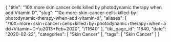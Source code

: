 {
    "title": "10X more skin cancer cells killed by photodynamic therapy when add Vitamin D",
    "slug": "10x-more-skin-cancer-cells-killed-by-photodynamic-therapy-when-add-vitamin-d",
    "aliases": [
        "/10X+more+skin+cancer+cells+killed+by+photodynamic+therapy+when+add+Vitamin+D+\u2013+Feb+2020",
        "/11640"
    ],
    "tiki_page_id": 11640,
    "date": "2020-02-22",
    "categories": [
        "Skin Cancer"
    ],
    "tags": [
        "Skin Cancer"
    ]
}